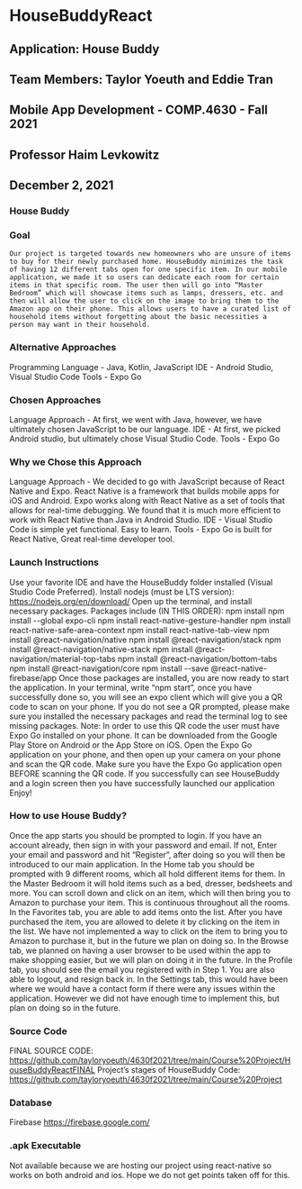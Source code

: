 ﻿# HouseBuddyReact
## Application: House Buddy
## Team Members: Taylor Yoeuth and Eddie Tran
## Mobile App Development - COMP.4630 - Fall 2021
## Professor Haim Levkowitz
## December 2, 2021
### House Buddy

### Goal
	Our project is targeted towards new homeowners who are unsure of items to buy for their newly purchased home. HouseBuddy minimizes the task of having 12 different tabs open for one specific item. In our mobile application, we made it so users can dedicate each room for certain items in that specific room. The user then will go into “Master Bedroom” which will showcase items such as lamps, dressers, etc. and then will allow the user to click on the image to bring them to the Amazon app on their phone. This allows users to have a curated list of household items without forgetting about the basic necessities a person may want in their household.

### Alternative Approaches
Programming Language - Java, Kotlin, JavaScript
IDE - Android Studio, Visual Studio Code
Tools - Expo Go
	
### Chosen Approaches
Language Approach - At first, we went with Java, however, we have ultimately chosen JavaScript to be our language.
IDE - At first, we picked Android studio, but ultimately chose Visual Studio Code.
Tools - Expo Go

### Why we Chose this Approach
Language Approach - We decided to go with JavaScript because of React Native and Expo. React Native is a framework that builds mobile apps for iOS and Android. Expo works along with React Native as a set of tools that allows for real-time debugging. We found that it is much more efficient to work with React Native than Java in Android Studio.
IDE - Visual Studio Code is simple yet functional. Easy to learn.
Tools - Expo Go is built for React Native, Great real-time developer tool.

### Launch Instructions
Use your favorite IDE and have the HouseBuddy folder installed (Visual Studio Code Preferred).
Install nodejs (must be LTS version): https://nodejs.org/en/download/ 
Open up the terminal, and install necessary packages.
Packages include (IN THIS ORDER): 
npm install
npm install --global expo-cli
npm install react-native-gesture-handler
npm install react-native-safe-area-context
npm install react-native-tab-view
npm install @react-navigation/native 
npm install @react-navigation/stack
npm install @react-navigation/native-stack
npm install @react-navigation/material-top-tabs
npm install @react-navigation/bottom-tabs
npm install @react-navigation/core
npm install --save @react-native-firebase/app
Once those packages are installed, you are now ready to start the application.
In your terminal, write “npm start”, once you have successfully done so, you will see an expo client which will give you a QR code to scan on your phone. 
If you do not see a QR prompted, please make sure you installed the necessary packages and read the terminal log to see missing packages. 
Note: In order to use this QR code the user must have Expo Go installed on your phone. It can be downloaded from the Google Play Store on Android or the App Store on iOS. 
Open the Expo Go application on your phone, and then open up your camera on your phone and scan the QR code. Make sure you have the Expo Go application open BEFORE scanning the QR code. 
If you successfully can see HouseBuddy and a login screen then you have successfully launched our application
Enjoy!

### How to use House Buddy?
Once the app starts you should be prompted to login. If you have an account already, then sign in with your password and email. If not, Enter your email and password and hit “Register”, after doing so you will then be introduced to our main application. 
In the Home tab you should be prompted with 9 different rooms, which all hold different items for them. In the Master Bedroom it will hold items such as a bed, dresser, bedsheets and more. You can scroll down and click on an item, which will then bring you to Amazon to purchase your item. This is continuous throughout all the rooms.
In the Favorites tab, you are able to add items onto the list. After you have purchased the item, you are allowed to delete it by clicking on the item in the list. We have not implemented a way to click on the item to bring you to Amazon to purchase it, but in the future we plan on doing so.
In the Browse tab, we planned on having a user browser to be used within the app to make shopping easier, but we will plan on doing it in the future.
In the Profile tab, you should see the email you registered with in Step 1. You are also able to logout, and resign back in. 
In the Settings tab, this would have been where we would have a contact form if there were any issues within the application. However we did not have enough time to implement this, but plan on doing so in the future. 

### Source Code
FINAL SOURCE CODE: https://github.com/tayloryoeuth/4630f2021/tree/main/Course%20Project/HouseBuddyReactFINAL
Project’s stages of HouseBuddy Code: https://github.com/tayloryoeuth/4630f2021/tree/main/Course%20Project

### Database
Firebase
https://firebase.google.com/

### .apk Executable
Not available because we are hosting our project using react-native so works on both android and ios. Hope we do not get points taken off for this.
